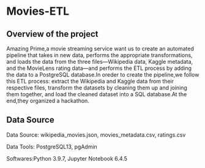 # Movies-ETL
## Overview of the project
Amazing Prime,a movie streaming service want us to create an automated pipeline that takes in new data, performs the appropriate transformations, and loads the data from the three files—Wikipedia data, Kaggle metadata, and the MovieLens rating data—and performs the ETL process by adding the data to a PostgreSQL database.In oreder to create the pipeline,we follow this ETL process: extract the Wikipedia and Kaggle data from their respective files, transform the datasets by cleaning them up and joining them together, and load the cleaned dataset into a SQL database.At the end,they organized a hackathon.

## Data Source
Data Source: wikipedia_movies.json, movies_metadata.csv, ratings.csv

Data Tools: PostgreSQL13, pgAdmin

Softwares:Python 3.9.7, Jupyter Notebook 6.4.5
